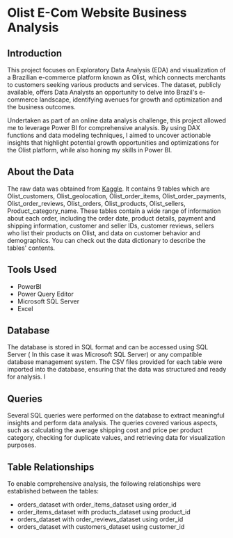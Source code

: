 # Olist E-Com Website Business Analysis

## Introduction

This project focuses on Exploratory Data Analysis (EDA) and visualization of a Brazilian e-commerce platform known as Olist, which connects merchants to customers seeking various products and services. The dataset, publicly available, offers Data Analysts an opportunity to delve into Brazil's e-commerce landscape, identifying avenues for growth and optimization and the business outcomes.

Undertaken as part of an online data analysis challenge, this project allowed me to leverage Power BI for comprehensive analysis. By using DAX functions and data modeling techniques, I aimed to uncover actionable insights that highlight potential growth opportunities and optimizations for the Olist platform, while also honing my skills in Power BI.



## About the Data

The raw data was obtained from [Kaggle](https://www.kaggle.com/datasets/olistbr/brazilian-ecommerce). It contains 9 tables which are Olist_customers, Olist_geolocation, Olist_order_items, Olist_order_payments, Olist_order_reviews, Olist_orders, Olist_products, Olist_sellers, Product_category_name. These tables contain a wide range of information about each order, including the order date, product details, payment and shipping information, customer and seller IDs, customer reviews, sellers who list their products on Olist, and data on customer behavior and demographics. You can check out the data dictionary to describe the tables' contents.

## Tools Used
* PowerBI
* Power Query Editor
* Microsoft SQL Server
* Excel

## Database

The database is stored in SQL format and can be accessed using SQL Server ( In this case it was Microsoft SQL Server) or any compatible database management system. The CSV files provided for each table were imported into the database, ensuring that the data was structured and ready for analysis. I

## Queries
Several SQL queries were performed on the database to extract meaningful insights and perform data analysis. The queries covered various aspects, such as calculating the average shipping cost and price per product category, checking for duplicate values, and retrieving data for visualization purposes.

## Table Relationships
To enable comprehensive analysis, the following relationships were established between the tables:

* orders_dataset with order_items_dataset using order_id
* order_items_dataset with products_dataset using product_id
* orders_dataset with order_reviews_dataset using order_id
* orders_dataset with customers_dataset using customer_id

